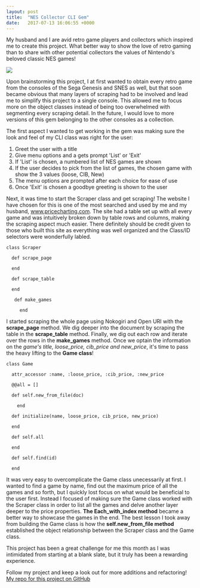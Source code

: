 ```yaml
---
layout: post
title:  "NES Collector CLI Gem"
date:   2017-07-13 16:06:55 +0000
---
```



My husband and I are avid retro game players and collectors which inspired me to create this project. What better way to show the love of retro gaming than to share with other potential collectors the values of Nintendo's beloved classic NES games!

![](https://media.giphy.com/media/O7k0gpm0dH6ik/giphy.gif)


Upon brainstorming this project, I at first wanted to obtain every retro game from the consoles of the Sega Genesis and SNES as well, but that soon became obvious that many layers of scraping had to be involved and lead me to simplify this project to a single console. This allowed me to focus more on the object classes instead of being too overwhelmed with segmenting every scraping detail. In the future, I would love to more versions of this gem belonging to the other consoles as a collection.

The first aspect I wanted to get working in the gem was making sure the look and feel of my CLI class was right for the user:
1. Greet the user with a title
2. Give menu options and a gets prompt 'List' or 'Exit'
3. If 'List' is chosen, a numbered list of NES games are shown
4. If the user decides to pick from the list of games, the chosen game with show the 3 values (loose, CIB, New)
5. The menu options are prompted after each choice for ease of use
6. Once 'Exit' is chosen a goodbye greeting is shown to the user


Next, it was time to start the Scraper class and get scraping! The website I have chosen for this is one of the most searched and used by me and my husband, www.pricecharting.com. The site had a table set up with all every game and was intuitively broken down by table rows and columns, making the scraping aspect much easier. There definitely should be credit given to those who built this site as everything was well organized and the Class/ID selectors were wonderfully labled.

```
class Scraper

  def scrape_page

  end

  def scrape_table

  end

   def make_games
   
	 end
```

I started scraping the whole page using Nokogiri and Open URI with the **scrape_page** method. We dig deeper into the document by scraping the table in the **scrape_table** method. Finally, we dig out each row and iterate over the rows in the **make_games** method. Once we optain the information on the *game's title, loose_price, cib_price and new_price*, it's time to pass the heavy lifting to the **Game class**! 

```
class Game

  attr_accessor :name, :loose_price, :cib_price, :new_price

  @@all = []

  def self.new_from_file(doc)
  
	end

  def initialize(name, loose_price, cib_price, new_price)
	
  end

  def self.all
	
  end

  def self.find(id)

  end
```

It was very easy to overcomplicate the Game class unecessarily at first. I wanted to find a game by name, find out the maximum price of all the games and so forth, but I quickly lost focus on what would be beneficial to the user first. Instead I focused of making sure the Game class worked with the Scraper class in order to list all the games and delve another layer deeper to the price properties. **The Each_with_index method** became a better way to showcase the games in the end. The best lesson I took away from building the Game class is how the **self.new_from_file method** established the object relationship between the Scraper class and the Game class.

This project has been a great challenge for me this month as I was intimidated from starting at a blank slate, but it truly has been a rewarding experience.

Follow my project and keep a look out for more additions and refactoring!
 [My repo for this project on GitHub](https://github.com/SarahCyrDesign/nes-collector-cli-gem)
